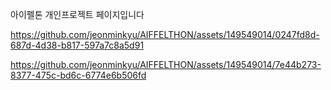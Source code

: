 아이펠톤 개인프로젝트 페이지입니다


https://github.com/jeonminkyu/AIFFELTHON/assets/149549014/0247fd8d-687d-4d38-b817-597a7c8a5d91



https://github.com/jeonminkyu/AIFFELTHON/assets/149549014/7e44b273-8377-475c-bd6c-6774e6b506fd

